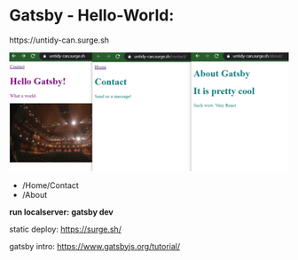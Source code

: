 <h1>Gatsby - Hello-World:</h1>
https://untidy-can.surge.sh

<img src="gatsby-starter.png" alt="gatsby-starts"></img>

<ul>
<li> /Home/Contact</li>
<li> /About</li>
</ul>

<strong>run localserver:</strong>
<strong>gatsby dev</strong>

static deploy: https://surge.sh/<br />

gatsby intro: https://www.gatsbyjs.org/tutorial/
